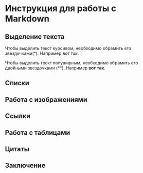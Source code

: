# Инструкция для работы с Markdown

## Выделение текста
Чтобы выделить текст курсивом, необходимо обрамить его звездочками(*). Например *вот так*.

Чтобы выделить тескт полужирным, необходимо обрамить его двойными звездочками (**). Например **вот так**. 
## Списки

## Работа с изображениями 

## Ссылки

## Работа с таблицами

## Цитаты

## Заключение